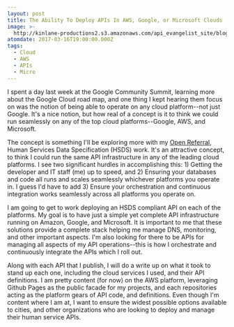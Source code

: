 ```yaml
---
layout: post
title: The Ability To Deploy APIs In AWS, Google, or Microsoft Clouds
image: >-
  http://kinlane-productions2.s3.amazonaws.com/api_evangelist_site/blog/bw_google_aws_microsoft.png
atomdate: 2017-03-16T19:00:00.000Z
tags:
  - Cloud
  - AWS
  - APIs
  - Micro
---
```

I spent a day last week at the Google Community Summit, learning more about the Google Cloud road map, and one thing I kept hearing them focus on was the notion of being able to operate on any cloud platform--not just Google. It's a nice notion, but how real of a concept is it to think we could run seamlessly on any of the top cloud platforms--Google, AWS, and Microsoft. 

The concept is something I'll be exploring more with my [Open Referral](https://openreferral.org/), Human Services Data Specification (HSDS) work. It's an attractive concept, to think I could run the same API infrastructure in any of the leading cloud platforms. I see two significant hurdles in accomplishing this: 1) Getting the developer and IT staff (me) up to speed, and 2) Ensuring your databases and code all runs and scales seamlessly whichever platforms you operate in. I guess I'd have to add 3) Ensure your orchestration and continuous integration works seamlessly across all platforms you operate on.

I am going to get to work deploying an HSDS compliant API on each of the platforms. My goal is to have just a simple yet complete API infrastructure running on Amazon, Google, and Microsoft. It is important to me that these solutions provide a complete stack helping me manage DNS, monitoring, and other important aspects. I'm also looking for there to be APIs for managing all aspects of my API operations--this is how I orchestrate and continuously integrate the APIs which I roll out.

Along with each API that I publish, I will do a write up on what it took to stand up each one, including the cloud services I used, and their API definitions. I am pretty content (for now) on the AWS platform, leveraging Github Pages as the public facade for my projects, and each repositories acting as the platform gears of API code, and definitions. Even though I'm content where I am at, I want to ensure the widest possible options available to cities, and other organizations who are looking to deploy and manage their human service APIs.
